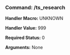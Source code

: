 ### Command: /ts_research

**Handler Macro:** UNKNOWN

**Handler Value:** 999

**Required Status:** 0

**Arguments:**
None
